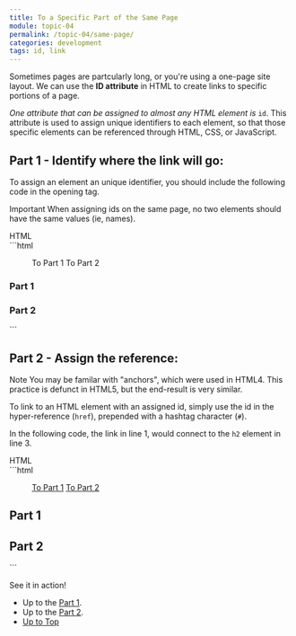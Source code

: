 ```yaml
---
title: To a Specific Part of the Same Page
module: topic-04
permalink: /topic-04/same-page/
categories: development
tags: id, link
---
```


<div class="divider-heading"></div>

Sometimes pages are partcularly long, or you're using a one-page site layout. We can use the **ID attribute** in HTML to create links to specific portions of a page.

_One attribute that can be assigned to almost any HTML element is_ `id`. This attribute is used to assign unique identifiers to each element, so that those specific elements can be referenced through HTML, CSS, or JavaScript.


<h2 id="first-heading">Part 1 - Identify where the link will go:</h2>

To assign an element an unique identifier, you should include the following code in the opening tag.

<span class="label label-danger">Important</span> When assigning ids on the same page, no two elements should have the same values (ie, names).

<div id="code-heading">HTML</div>
```html
<menu>
  To Part 1
  To Part 2
</menu>

<main>
  <h3 id="first-heading">Part 1</h3>
  <h3 id="second-heading">Part 2</h3>
</main>
```


<h2 id="second-heading"> Part 2 - Assign the reference:</h2>

<span class="label label-info">Note</span> You may be familar with "anchors", which were used in HTML4. This practice is defunct in HTML5, but the end-result is very similar.

To link to an HTML element with an assigned id, simply use the id in the hyper-reference (`href`), prepended with a hashtag character (`#`).

In the following code, the link in line 1, would connect to the `h2` element in line 3.

<div id="code-heading">HTML</div>
```html
<menu>
  <a href="#first-heading">To Part 1</a>
  <a href="#second-heading">To Part 2</a>
</menu>

<main>
  <h2 id="first-heading">Part 1</h2>
  <h2 id="second-heading">Part 2</h2>
</main>
```


See it in action!
- Up to the <a href="#first-heading">Part 1</a>.
- Up to the <a href="#second-heading">Part 2</a>.
-	<a href="#">Up to Top</a>
